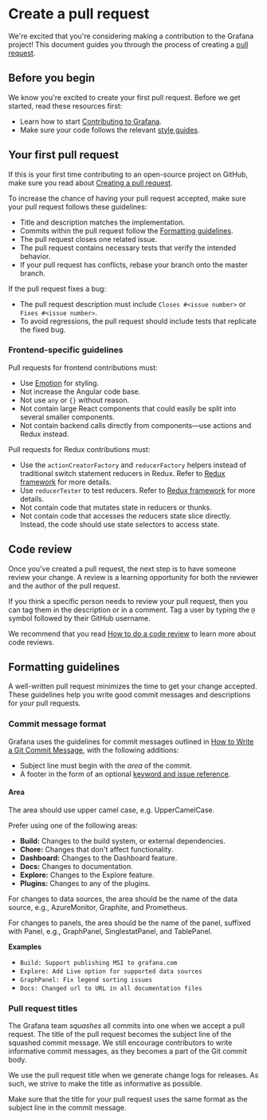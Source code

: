 # Create a pull request

We're excited that you're considering making a contribution to the Grafana project! This document guides you through the process of creating a [pull request](https://help.github.com/en/articles/about-pull-requests/).

## Before you begin

We know you're excited to create your first pull request. Before we get started, read these resources first:

- Learn how to start [Contributing to Grafana](../CONTRIBUTING.md).
- Make sure your code follows the relevant [style guides](../contribute/style-guides).

## Your first pull request

If this is your first time contributing to an open-source project on GitHub, make sure you read about [Creating a pull request](https://help.github.com/en/articles/creating-a-pull-request).

To increase the chance of having your pull request accepted, make sure your pull request follows these guidelines:

- Title and description matches the implementation.
- Commits within the pull request follow the [Formatting guidelines](#Formatting-guidelines). 
- The pull request closes one related issue.
- The pull request contains necessary tests that verify the intended behavior.
- If your pull request has conflicts, rebase your branch onto the master branch.

If the pull request fixes a bug:

- The pull request description must include `Closes #<issue number>` or `Fixes #<issue number>`.
- To avoid regressions, the pull request should include tests that replicate the fixed bug.

### Frontend-specific guidelines

Pull requests for frontend contributions must:

- Use [Emotion](../contribute/style-guides/styling.md) for styling.
- Not increase the Angular code base.
- Not use `any` or `{}` without reason.
- Not contain large React components that could easily be split into several smaller components.
- Not contain backend calls directly from components—use actions and Redux instead.

Pull requests for Redux contributions must:

- Use the `actionCreatorFactory` and `reducerFactory` helpers instead of traditional switch statement reducers in Redux. Refer to [Redux framework](../contribute/style-guides/redux.md) for more details.
- Use `reducerTester` to test reducers. Refer to [Redux framework](../contribute/style-guides/redux.md) for more details.
- Not contain code that mutates state in reducers or thunks.
- Not contain code that accesses the reducers state slice directly. Instead, the code should use state selectors to access state.

## Code review

Once you've created a pull request, the next step is to have someone review your change. A review is a learning opportunity for both the reviewer and the author of the pull request.

If you think a specific person needs to review your pull request, then you can tag them in the description or in a comment. Tag a user by typing the `@` symbol followed by their GitHub username.

We recommend that you read [How to do a code review](https://google.github.io/eng-practices/review/reviewer/) to learn more about code reviews.

## Formatting guidelines

A well-written pull request minimizes the time to get your change accepted. These guidelines help you write good commit messages and descriptions for your pull requests.

### Commit message format

Grafana uses the guidelines for commit messages outlined in [How to Write a Git Commit Message](https://chris.beams.io/posts/git-commit/), with the following additions:

- Subject line must begin with the _area_ of the commit.
- A footer in the form of an optional [keyword and issue reference](https://help.github.com/en/articles/closing-issues-using-keywords).

#### Area

The area should use upper camel case, e.g. UpperCamelCase.

Prefer using one of the following areas:

- **Build:** Changes to the build system, or external dependencies.
- **Chore:** Changes that don't affect functionality.
- **Dashboard:** Changes to the Dashboard feature.
- **Docs:** Changes to documentation.
- **Explore:** Changes to the Explore feature.
- **Plugins:** Changes to any of the plugins.

For changes to data sources, the area should be the name of the data source, e.g., AzureMonitor, Graphite, and Prometheus.

For changes to panels, the area should be the name of the panel, suffixed with Panel, e.g., GraphPanel, SinglestatPanel, and TablePanel.

**Examples**

- `Build: Support publishing MSI to grafana.com`
- `Explore: Add Live option for supported data sources`
- `GraphPanel: Fix legend sorting issues`
- `Docs: Changed url to URL in all documentation files`

### Pull request titles

The Grafana team _squashes_ all commits into one when we accept a pull request. The title of the pull request becomes the subject line of the squashed commit message. We still encourage contributors to write informative commit messages, as they becomes a part of the Git commit body.

We use the pull request title when we generate change logs for releases. As such, we strive to make the title as informative as possible.

Make sure that the title for your pull request uses the same format as the subject line in the commit message.
